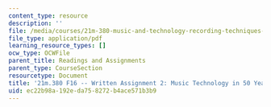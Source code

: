 ```yaml
---
content_type: resource
description: ''
file: /media/courses/21m-380-music-and-technology-recording-techniques-and-audio-production-fall-2016/ec22b98a192eda758272b4ace571b3b9_MIT21M_380F16_assn_wr2.pdf
file_type: application/pdf
learning_resource_types: []
ocw_type: OCWFile
parent_title: Readings and Assignments
parent_type: CourseSection
resourcetype: Document
title: '21m.380 F16 -- Written Assignment 2: Music Technology in 50 Years'
uid: ec22b98a-192e-da75-8272-b4ace571b3b9
---
```

